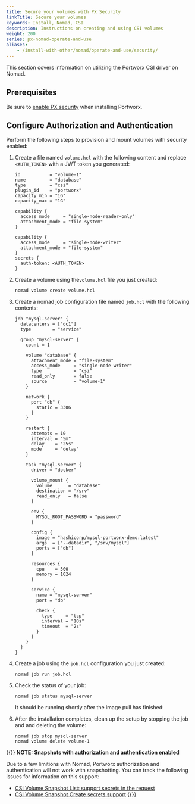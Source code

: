 ```yaml
---
title: Secure your volumes with PX Security
linkTitle: Secure your volumes
keywords: Install, Nomad, CSI
description: Instructions on creating and using CSI volumes
weight: 200
series: px-nomad-operate-and-use
aliases:
    - /install-with-other/nomad/operate-and-use/security/
---
```

This section covers information on utilizing the Portworx CSI driver on Nomad.

## Prerequisites

Be sure to [enable PX security](/install-with-other/nomad/installation/install-as-a-nomad-job/#enable-px-security) when installing Portworx.

## Configure Authorization and Authentication

Perform the following steps to provision and mount volumes with security enabled:

1. Create a file named `volume.hcl` with the following content and replace `<AUTH_TOKEN>` with a JWT token you generated:

    ```text
    id           = "volume-1"
    name         = "database"
    type         = "csi"
    plugin_id    = "portworx"
    capacity_min = "1G"
    capacity_max = "1G"

    capability {
      access_mode     = "single-node-reader-only"
      attachment_mode = "file-system"
    }

    capability {
      access_mode     = "single-node-writer"
      attachment_mode = "file-system"
    }
    secrets {
      auth-token: <AUTH_TOKEN>
    }
    ```


2. Create a volume using the`volume.hcl` file you just created:

    ```text
    nomad volume create volume.hcl
    ```

3. Create a nomad job configuration file named `job.hcl` with the following contents:

    ```text
    job "mysql-server" {
      datacenters = ["dc1"]
      type        = "service"

      group "mysql-server" {
        count = 1

        volume "database" {
          attachment_mode = "file-system"
          access_mode     = "single-node-writer"
          type            = "csi"
          read_only       = false
          source          = "volume-1"
        }

        network {
          port "db" {
            static = 3306
          }
        }

        restart {
          attempts = 10
          interval = "5m"
          delay    = "25s"
          mode     = "delay"
        }

        task "mysql-server" {
          driver = "docker"

          volume_mount {
            volume      = "database"
            destination = "/srv"
            read_only   = false
          }

          env {
            MYSQL_ROOT_PASSWORD = "password"
          }

          config {
            image = "hashicorp/mysql-portworx-demo:latest"
            args  = ["--datadir", "/srv/mysql"]
            ports = ["db"]
          }

          resources {
            cpu    = 500
            memory = 1024
          }

          service {
            name = "mysql-server"
            port = "db"

            check {
              type     = "tcp"
              interval = "10s"
              timeout  = "2s"
            }
          }
        }
      }
    }
    ```

4. Create a job using the `job.hcl` configuration you just created:

    ```text
    nomad job run job.hcl
    ```

5. Check the status of your job:

    ```text
    nomad job status mysql-server
    ```

    It should be running shortly after the image pull has finished:

6. After the installation completes, clean up the setup by stopping the job and and deleting the volume:

    ```text
    nomad job stop mysql-server 
    nomad volume delete volume-1
    ```

{{<info>}}
**NOTE:** **Snapshots with authorization and authentication enabled**

Due to a few limitions with Nomad, Portworx authorization and authentication will not work with snapshotting. You can track the following issues for information on this support:

* [CSI Volume Snapshot List: support secrets in the request](https://github.com/hashicorp/nomad/issues/10640)
* [CSI Volume Snapshot Create secrets support](https://github.com/hashicorp/nomad/issues/10639)
{{</info>}}
